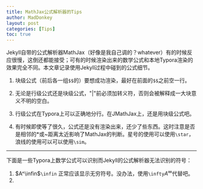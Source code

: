 ```yaml
---
title: MathJax公式解析器的Tips
author: MadDonkey
layout: post
categories: [Tips]
toc: true
---
```


Jekyll自带的公式解析器MathJax（好像是我自己调的？whatever）有的时候反应很慢，这倒还都能接受；可有的时候渲染出来的数学公式和本地Typora渲染的效果完全不同。本文章记录使用Jekyll过程中碰到的公式细节。

1. 块级公式（前后各一组`$$`的）要想成功渲染，最好在前面的`$$`之前空一行。

2. 无论是行级公式还是块级公式，"\|"前必须加转义符，否则会被解释成一大块意义不明的空白。

3. 行级公式在Typora上可以正确地分行。在JMathJax上，还是用块级公式吧。

4. 有时候即使等了很久，公式还是没有渲染出来，还少了些东西。这时注意是否是相邻的\*或\~距离太近影响了MathJax的判断。星号的使用可以使用`\star`，浪线的使用可以可以使用`\sim`。

<hr >

下面是一些Typora上数学公式可以识别而Jekyll的公式解析器无法识别的符号：

1. $A^\infin$`\infin` 正常应该显示无穷符号。没办法，使用`\infty`$A^\infty$代替吧。
2. 

